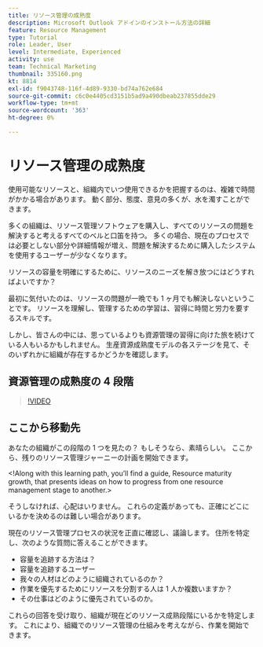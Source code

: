 ```yaml
---
title: リソース管理の成熟度
description: Microsoft Outlook アドインのインストール方法の詳細
feature: Resource Management
type: Tutorial
role: Leader, User
level: Intermediate, Experienced
activity: use
team: Technical Marketing
thumbnail: 335160.png
kt: 8814
exl-id: f9043748-116f-4d89-9330-bd74a762e684
source-git-commit: c6c0e4405cd3151b5ad9a490dbeab237855dde29
workflow-type: tm+mt
source-wordcount: '363'
ht-degree: 0%

---
```


# リソース管理の成熟度

使用可能なリソースと、組織内でいつ使用できるかを把握するのは、複雑で時間がかかる場合があります。 動く部分、態度、意見の多くが、水を濁すことができます。

多くの組織は、リソース管理ソフトウェアを購入し、すべてのリソースの問題を解決すると考えるすべてのベルと口笛を持つ。 多くの場合、現在のプロセスでは必要としない部分や詳細情報が増え、問題を解決するために購入したシステムを使用するユーザーが少なくなります。

リソースの容量を明確にするために、リソースのニーズを解き放つにはどうすればよいですか？

最初に気付いたのは、リソースの問題が一晩でも 1 ヶ月でも解決しないということです。 リソースを理解し、管理するための学習は、習得に時間と労力を要するスキルです。

しかし、皆さんの中には、思っているよりも資源管理の習得に向けた旅を続けている人もいるかもしれません。 生産資源成熟度モデルの各ステージを見て、そのいずれかに組織が存在するかどうかを確認します。

## 資源管理の成熟度の 4 段階

>[!VIDEO](https://video.tv.adobe.com/v/335160/?quality=12)


## ここから移動先

あなたの組織がこの段階の 1 つを見たの？ もしそうなら、素晴らしい。 ここから、残りのリソース管理ジャーニーの計画を開始できます。

&lt;!Along with this learning path, you’ll find a guide, Resource maturity growth, that presents ideas on how to progress from one resource management stage to another.&gt;

そうしなければ、心配はいりません。 これらの定義があっても、正確にどこにいるかを決めるのは難しい場合があります。

現在のリソース管理プロセスの状況を正直に確認し、議論します。 住所を特定し、次のような質問に答えることができます。

* 容量を追跡する方法は？
* 容量を追跡するユーザー
* 我々の人材はどのように組織されているのか？
* 作業を優先するためにリソースを分割する人は 1 人か複数いますか？
* その仕事はどのように優先されているのか。

これらの回答を受け取り、組織が現在どのリソース成熟段階にいるかを特定します。 これにより、組織でのリソース管理の仕組みを考えながら、作業を開始できます。
